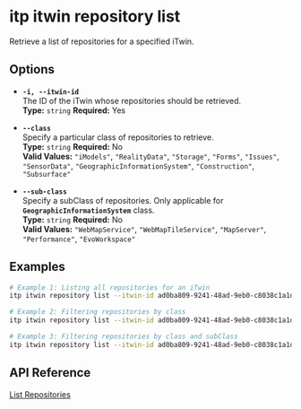 # itp itwin repository list

Retrieve a list of repositories for a specified iTwin.

## Options

- **`-i, --itwin-id`**  
  The ID of the iTwin whose repositories should be retrieved.  
  **Type:** `string` **Required:** Yes

- **`--class`**  
  Specify a particular class of repositories to retrieve.  
  **Type:** `string` **Required:** No  
  **Valid Values:** `"iModels"`, `"RealityData"`, `"Storage"`, `"Forms"`, `"Issues"`, `"SensorData"`, `"GeographicInformationSystem"`, `"Construction"`, `"Subsurface"`

- **`--sub-class`**  
  Specify a subClass of repositories. Only applicable for **`GeographicInformationSystem`** class.   
  **Type:** `string` **Required:** No  
  **Valid Values:** `"WebMapService"`, `"WebMapTileService"`, `"MapServer"`, `"Performance"`, `"EvoWorkspace"`

## Examples

```bash
# Example 1: Listing all repositories for an iTwin
itp itwin repository list --itwin-id ad0ba809-9241-48ad-9eb0-c8038c1a1d51

# Example 2: Filtering repositories by class
itp itwin repository list --itwin-id ad0ba809-9241-48ad-9eb0-c8038c1a1d51 --class iModels

# Example 3: Filtering repositories by class and subClass
itp itwin repository list --itwin-id ad0ba809-9241-48ad-9eb0-c8038c1a1d51 --class GeographicInformationSystem --sub-class WebMapTileService
```

## API Reference

[List Repositories](https://developer.bentley.com/apis/itwins/operations/get-repositories-by-itwin-id/)